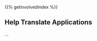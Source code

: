 <!--
.. title: Help Translate
.. slug: translate
.. date: 2017-07-19 08:31:20 UTC
.. tags: Ubuntu,MATE,involved,contribute
.. link:
.. description: Speak another language? Help Ubuntu MATE converse in multiple languages.
.. type: text
.. hidetitle: true
-->

{{% getinvolvedindex %}}

## Help Translate Applications

...

